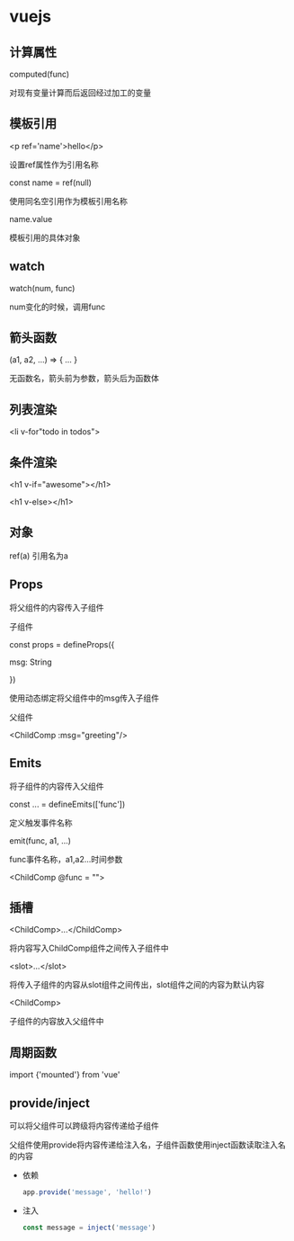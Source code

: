 # vuejs

## 计算属性

computed(func)

对现有变量计算而后返回经过加工的变量

## 模板引用

\<p ref='name'\>hello\</p\>

设置ref属性作为引用名称

const name = ref(null)

使用同名空引用作为模板引用名称

name.value

模板引用的具体对象

## watch

watch(num, func)

num变化的时候，调用func

## 箭头函数

(a1, a2, ...) => { ... }

无函数名，箭头前为参数，箭头后为函数体

## 列表渲染

\<li v-for"todo in todos"\>

## 条件渲染

\<h1 v-if="awesome"\>\</h1\>

\<h1 v-else\>\</h1\>

## 对象

ref(a) 引用名为a

## Props

将父组件的内容传入子组件

子组件

const props = defineProps({

  msg: String

})

使用动态绑定将父组件中的msg传入子组件

父组件

\<ChildComp :msg="greeting"/\>

## Emits

将子组件的内容传入父组件

const ... = defineEmits(['func'])

定义触发事件名称

emit(func, a1, ...)

func事件名称，a1,a2...时间参数

\<ChildComp @func = ""\>

## 插槽

\<ChildComp\>...\</ChildComp\>

将内容写入ChildComp组件之间传入子组件中

\<slot\>...</slot\>

将传入子组件的内容从slot组件之间传出，slot组件之间的内容为默认内容

\<ChildComp\>

子组件的内容放入父组件中

## 周期函数

import {'mounted'} from 'vue'

## provide/inject

可以将父组件可以跨级将内容传递给子组件

父组件使用provide将内容传递给注入名，子组件函数使用inject函数读取注入名的内容

- 依赖

  ```JavaScript
  app.provide('message', 'hello!')
  ```

- 注入

  ```JavaScript
  const message = inject('message')
  ```

